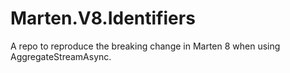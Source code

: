 # Marten.V8.Identifiers
A repo to reproduce the breaking change in Marten 8 when using AggregateStreamAsync.
